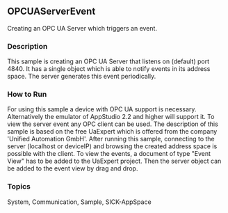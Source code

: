 ## OPCUAServerEvent
Creating an OPC UA Server which triggers an event.

### Description
This sample is creating an OPC UA Server that listens on (default) port 4840.
It has a single object which is able to notify events in its address space.
The server generates this event periodically.

### How to Run
For using this sample a device with OPC UA support is necessary. 
Alternatively the emulator of AppStudio 2.2 and higher will support it.
To view the server event any OPC client can be used. The description of this sample is based 
on the free UaExpert which is offered from the company 'Unified Automation GmbH'.
After running this sample, connecting to the server (localhost or deviceIP) and
browsing the created address space is possible with the client. To view the events,
a document of type "Event View" has to be added to the UaExpert project. Then the
server object can be added to the event view by drag and drop.

### Topics
System, Communication, Sample, SICK-AppSpace